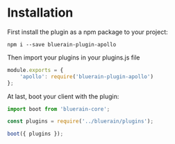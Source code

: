 # Installation

First install the plugin as a npm package to your project:

```
npm i --save bluerain-plugin-apollo
```

Then import your plugins in your plugins.js file

```js
module.exports = {
    'apollo': require('bluerain-plugin-apollo')
};
```

At last, boot your client with the plugin:

```js
import boot from 'bluerain-core';

const plugins = require('../bluerain/plugins');

boot({ plugins });
```



